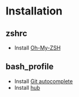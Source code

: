 # Installation

## zshrc

* Install [Oh-My-ZSH](https://ohmyz.sh)

## bash_profile

* Install [Git autocomplete](https://github.com/git/git/blob/master/contrib/completion/git-completion.bash)
* Install [hub](https://github.com/github/hub)
